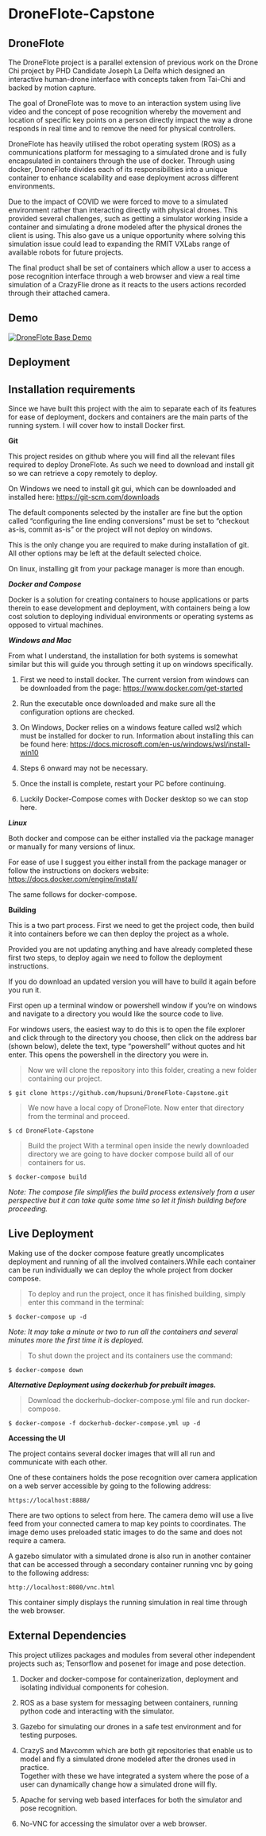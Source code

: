 DroneFlote-Capstone
==============================================================

DroneFlote
----------

The DroneFlote project is a parallel extension of previous work on the Drone Chi project by PHD Candidate Joseph La Delfa which designed an interactive human-drone interface with concepts taken from Tai-Chi and backed by motion capture.

The goal of DroneFlote was to move to an interaction system using live video and the concept of pose recognition whereby the movement and location of specific key points on a person directly impact the way a drone responds in real time and to remove the need for physical controllers.

DroneFlote has heavily utilised the robot operating system (ROS) as a communications platform for messaging to a simulated drone and is fully encapsulated in containers through the use of docker. Through using docker, DroneFlote divides each of its responsibilities into a unique container to enhance scalability and ease deployment across different environments.

Due to the impact of COVID we were forced to move to a simulated environment rather than interacting directly with physical drones. This provided several challenges, such as getting a simulator working inside a container and simulating a drone modeled after the physical drones the client is using. This also gave us a unique opportunity where solving this simulation issue could lead to expanding the RMIT VXLabs range of available robots for future projects.

The final product shall be set of containers which allow a user to access a pose recognition interface through a web browser and view a real time simulation of a CrazyFlie drone as it reacts to the users actions recorded through their attached camera.

Demo
------------

[![DroneFlote Base Demo](https://img.youtube.com/vi/n9M-YfXLTYI/0.jpg)](https://youtu.be/n9M-YfXLTYI)

Deployment
-----------
Installation requirements
--------------------------

Since we have built this project with the aim to separate each of its features for ease of deployment, dockers and containers are the main parts of the running system. I will cover how to install Docker first.

**Git**

This project resides on github where you will find all the relevant files required to deploy DroneFlote. As such we need to download and install git so we can retrieve a copy remotely to deploy.

On Windows we need to install git gui, which can be downloaded and installed here:
https://git-scm.com/downloads

The default components selected by the installer are fine but the option called “configuring the line ending conversions” must be set to “checkout as-is, commit as-is” or the project will not deploy on windows. 

This is the only change you are required to make during installation of git. All other options may be left at the default selected choice.

On linux, installing git from your package manager is more than enough.

***Docker and Compose***

Docker is a solution for creating containers to house applications or parts therein to ease development and deployment, with containers being a low cost solution to deploying individual environments or operating systems as opposed to virtual machines.

***Windows and Mac***

From what I understand, the installation for both systems is somewhat similar but this will guide you through setting it up on windows specifically.

1. First we need to install docker. The current version from windows can be downloaded from the page:
https://www.docker.com/get-started

1. Run the executable once downloaded and make sure all the configuration options are checked.

1. On Windows, Docker relies on a windows feature called wsl2 which must be installed for docker to run. Information about installing this can be found here:
https://docs.microsoft.com/en-us/windows/wsl/install-win10

1. Steps 6 onward may not be necessary.

1. Once the install is complete, restart your PC before continuing.

1. Luckily Docker-Compose comes with Docker desktop so we can stop here.

***Linux***

Both docker and compose can be either installed via the package manager or manually for many versions of linux.

For ease of use I suggest you either install from the package manager or follow the instructions on dockers website:
https://docs.docker.com/engine/install/

The same follows for docker-compose.

**Building**

This is a two part process. First we need to get the project code, then build it into containers before we can then deploy the project as a whole.

Provided you are not updating anything and have already completed these first two steps, to deploy again we need to follow the deployment instructions.

If you do download an updated version you will have to build it again before you run it.

First open up a terminal window or powershell window if you’re on windows and navigate to a directory you would like the source code to live.

For windows users, the easiest way to do this is to open the file explorer and click through to the directory you choose, then click on the address bar (shown below), delete the text, type “powershell” without quotes and hit enter. This opens the powershell in the directory you were in.

> Now we will clone the repository into this folder, creating a new folder containing our project.
```console
$ git clone https://github.com/hupsuni/DroneFlote-Capstone.git
```

> We now have a local copy of DroneFlote. Now enter that directory from the terminal and proceed.

```console
$ cd DroneFlote-Capstone
```
> Build the project
With a terminal open inside the newly downloaded directory we are going to have docker compose build all of our containers for us.
```console
$ docker-compose build
```
*Note: The compose file simplifies the build process extensively from a user perspective but it can take quite some time so let it finish building before proceeding.*

Live Deployment
--------------
Making use of the docker compose feature greatly uncomplicates deployment and running of all the involved containers.While each container can be run individually we can deploy the whole project from docker compose.

>To deploy and run the project, once it has finished building, simply enter this command in the terminal:
```console
$ docker-compose up -d
```

*Note: It may take a minute or two to run all the containers and several minutes more the first time it is deployed.*

>To shut down the project and its containers use the command:
```console
$ docker-compose down
```
***Alternative Deployment using dockerhub for prebuilt images.***

>Download the dockerhub-docker-compose.yml file and run docker-compose.

```console
$ docker-compose -f dockerhub-docker-compose.yml up -d
```

**Accessing the UI**

The project contains several docker images that will all run and communicate with each other.

One of these containers holds the pose recognition over camera application on a web server accessible by going to the following address:
```text
https://localhost:8888/
```

There are two options to select from here. 
The camera demo will use a live feed from your connected camera to map key points to coordinates.
The image demo uses preloaded static images to do the same and does not require a camera.

A gazebo simulator with a simulated drone is also run in another container that can be accessed through a secondary container running vnc by going to the following address:
```text
http://localhost:8080/vnc.html
```
This container simply displays the running simulation in real time through the web browser.

External Dependencies
-------------------

This project utilizes packages and modules from several other independent projects such as; Tensorflow and posenet for image and pose detection. 

1. Docker and docker-compose for containerization, deployment and isolating individual components for cohesion.

1. ROS as a base system for messaging between containers, running python code and interacting with the simulator.

1. Gazebo for simulating our drones in a safe test environment and for testing purposes.

1. CrazyS and Mavcomm which are both git repositories that enable us to model and fly a simulated drone modeled after the drones used in practice.  
  Together with these we have integrated a system where the pose of a user can dynamically change how a simulated drone will fly.

1. Apache for serving web based interfaces for both the simulator and pose recognition.

1. No-VNC for accessing the simulator over a web browser.
